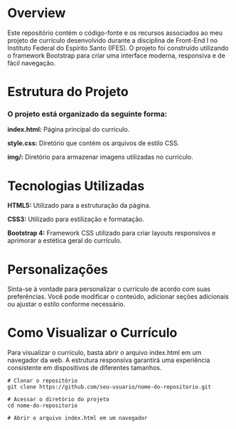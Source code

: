 # Overview
Este repositório contém o código-fonte e os recursos associados ao meu projeto de currículo desenvolvido durante a disciplina de Front-End I no Instituto Federal do Espírito Santo (IFES). O projeto foi construído utilizando o framework Bootstrap para criar uma interface moderna, responsiva e de fácil navegação.

# Estrutura do Projeto
### O projeto está organizado da seguinte forma:

**index.html:** Página principal do currículo.

**style.css:** Diretório que contém os arquivos de estilo CSS.

**img/:** Diretório para armazenar imagens utilizadas no currículo.

# Tecnologias Utilizadas
**HTML5:** Utilizado para a estruturação da página.

**CSS3:** Utilizado para estilização e formatação.

**Bootstrap 4:** Framework CSS utilizado para criar layouts responsivos e aprimorar a estética geral do currículo.

# Personalizações
Sinta-se à vontade para personalizar o currículo de acordo com suas preferências. Você pode modificar o conteúdo, adicionar seções adicionais ou ajustar o estilo conforme necessário.

# Como Visualizar o Currículo
Para visualizar o currículo, basta abrir o arquivo index.html em um navegador da web. A estrutura responsiva garantirá uma experiência consistente em dispositivos de diferentes tamanhos.
 
    # Clonar o repositório
    git clone https://github.com/seu-usuario/nome-do-repositorio.git

    # Acessar o diretório do projeto
    cd nome-do-repositorio

    # Abrir o arquivo index.html em um navegador
